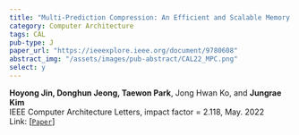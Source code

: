```yaml
---
title: "Multi-Prediction Compression: An Efficient and Scalable Memory Compression Framework for GP-GPU"
category: Computer Architecture
tags: CAL
pub-type: J
paper_url: "https://ieeexplore.ieee.org/document/9780608"
abstract_img: "/assets/images/pub-abstract/CAL22_MPC.png"
select: y
---
```


**Hoyong Jin, Donghun Jeong, Taewon Park**, Jong Hwan Ko, and **Jungrae Kim**<br>
IEEE Computer Architecture Letters, impact factor = 2.118, May. 2022 <br>
Link: [[```Paper```](https://ieeexplore.ieee.org/document/9780608)]
